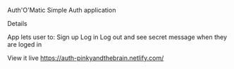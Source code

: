 Auth'O'Matic
Simple Auth application

Details

App lets user to:
Sign up
Log in
Log out
and see secret message when they are loged in

View it live
https://auth-pinkyandthebrain.netlify.com/
